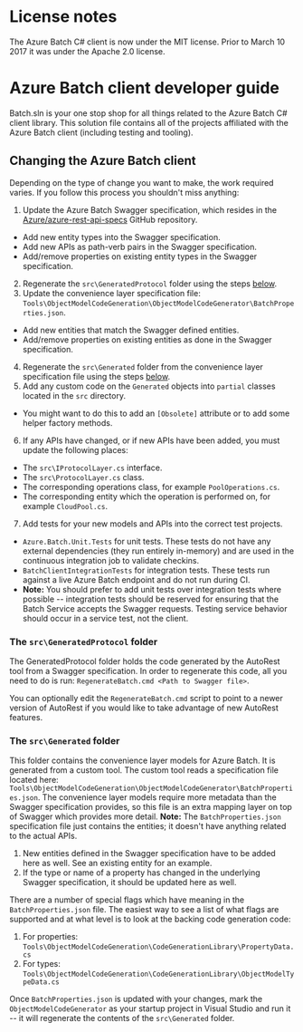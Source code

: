 # License notes
The Azure Batch C# client is now under the MIT license. Prior to March 10 2017 it was under the Apache 2.0 license.

# Azure Batch client developer guide
Batch.sln is your one stop shop for all things related to the Azure Batch C# client library. This solution file contains all of the projects affiliated with the Azure Batch client (including testing and tooling).

## Changing the Azure Batch client
Depending on the type of change you want to make, the work required varies. If you follow this process you shouldn't miss anything:

1. Update the Azure Batch Swagger specification, which resides in the [Azure/azure-rest-api-specs](https://github.com/Azure/azure-rest-api-specs) GitHub repository.
  * Add new entity types into the Swagger specification.
  * Add new APIs as path-verb pairs in the Swagger specification.
  * Add/remove properties on existing entity types in the Swagger specification.
2. Regenerate the `src\GeneratedProtocol` folder using the steps [below](#the-srcgeneratedprotocol-folder).
3. Update the convenience layer specification file: `Tools\ObjectModelCodeGeneration\ObjectModelCodeGenerator\BatchProperties.json`.
  * Add new entities that match the Swagger defined entities.
  * Add/remove properties on existing entities as done in the Swagger specification.
4. Regenerate the `src\Generated` folder from the convenience layer specification file using the steps [below](#the-srcgenerated-folder).
5. Add any custom code on the `Generated` objects into `partial` classes located in the `src` directory.
  * You might want to do this to add an `[Obsolete]` attribute or to add some helper factory methods.
6. If any APIs have changed, or if new APIs have been added, you must update the following places:
  * The `src\IProtocolLayer.cs` interface.
  * The `src\ProtocolLayer.cs` class.  
  * The corresponding operations class, for example `PoolOperations.cs`.
  * The corresponding entity which the operation is performed on, for example `CloudPool.cs`. 
7. Add tests for your new models and APIs into the correct test projects.
  * `Azure.Batch.Unit.Tests` for unit tests. These tests do not have any external dependencies (they run entirely in-memory) and are used in the continuous integration job to validate checkins. 
  * `BatchClientIntegrationTests` for integration tests. These tests run against a live Azure Batch endpoint and do not run during CI.
  * **Note:** You should prefer to add unit tests over integration tests where possible -- integration tests should be reserved for ensuring that the Batch Service accepts the Swagger requests. Testing service behavior should occur in a service test, not the client.

### The `src\GeneratedProtocol` folder
The GeneratedProtocol folder holds the code generated by the AutoRest tool from a Swagger specification. In order to regenerate this code, all you need to do is run: `RegenerateBatch.cmd <Path to Swagger file>`.

You can optionally edit the `RegenerateBatch.cmd` script to point to a newer version of AutoRest if you would like to take advantage of new AutoRest features.

### The `src\Generated` folder
This folder contains the convenience layer models for Azure Batch. It is generated from a custom tool. The custom tool reads a specification file located here: `Tools\ObjectModelCodeGeneration\ObjectModelCodeGenerator\BatchProperties.json`. The convenience layer models require more metadata than the Swagger specification provides, so this file is an extra mapping layer on top of Swagger which provides more detail. **Note:** The `BatchProperties.json` specification file just contains the entities; it doesn't have anything related to the actual APIs. 

1. New entities defined in the Swagger specification have to be added here as well. See an existing entity for an example.
2. If the type or name of a property has changed in the underlying Swagger specification, it should be updated here as well.

There are a number of special flags which have meaning in the `BatchProperties.json` file. The easiest way to see a list of what flags are supported and at what level is to look at the backing code generation code:

1. For properties: `Tools\ObjectModelCodeGeneration\CodeGenerationLibrary\PropertyData.cs` 
2. For types: `Tools\ObjectModelCodeGeneration\CodeGenerationLibrary\ObjectModelTypeData.cs`
 
Once `BatchProperties.json` is updated with your changes, mark the `ObjectModelCodeGenerator` as your startup project in Visual Studio and run it -- it will regenerate the contents of the `src\Generated` folder.

